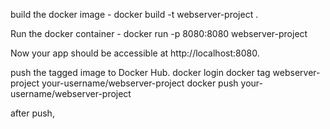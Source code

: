 build the docker image - docker build -t webserver-project .

Run the docker container - docker run -p 8080:8080 webserver-project

Now your app should be accessible at http://localhost:8080.

push the tagged image to Docker Hub.
  docker login
  docker tag webserver-project your-username/webserver-project
  docker push your-username/webserver-project



  after push,
  